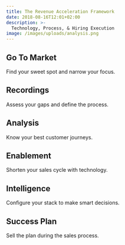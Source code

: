 ```yaml
---
title: The Revenue Acceleration Framework
date: 2018-08-16T12:01+02:00
description: >-
  Technology, Process, & Hiring Execution
image: /images/uploads/analysis.png
---
```


## Go To Market

Find your sweet spot and narrow your focus.

## Recordings

Assess your gaps and define the process.

## Analysis

Know your best customer journeys.

## Enablement

Shorten your sales cycle with technology.

## Intelligence

Configure your stack to make smart decisions.

## Success Plan

Sell the plan during the sales process.
